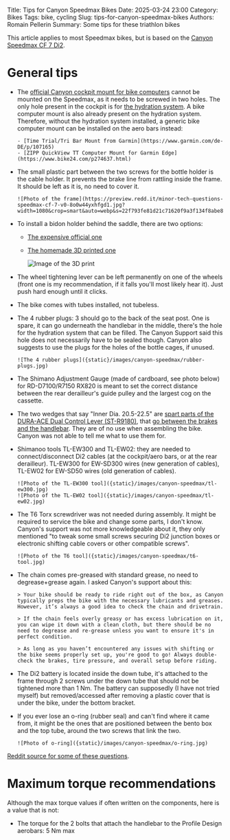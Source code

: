 Title: Tips for Canyon Speedmax Bikes
Date: 2025-03-24 23:00
Category: Bikes
Tags: bike, cycling
Slug: tips-for-canyon-speedmax-bikes
Authors: Romain Pellerin
Summary: Some tips for these triathlon bikes

This article applies to most Speedmax bikes, but is based on the [Canyon Speedmax CF 7 Di2](https://www.canyon.com/en-de/road-bikes/triathlon-bikes/speedmax/cf/speedmax-cf-7-di2-ar1600/4304.html?dwvar_4304_pv_rahmenfarbe=R073_P06).

# General tips

- The [official Canyon cockpit mount for bike computers](https://www.canyon.com/en-de/gear/accessories/bike-tech/cockpit-and-handlebar-mounts/canyon-cockpit-mount/9102035.html) cannot be mounted on the Speedmax, as it needs to be screwed in two holes. The only hole present in the cockpit is for [the hydration system](https://www.canyon.com/en-de/gear/accessories/bike-accessories/cycling-water-bottle/canyon-speedmax-hydration-system/10014133.html). A bike computer mount is also already present on the hydration system. Therefore, without the hydration system installed, a generic bike computer mount can be installed on the aero bars instead:

      - [Time Trial/Tri Bar Mount from Garmin](https://www.garmin.com/de-DE/p/107165)
      - [ZIPP QuickView TT Computer Mount for Garmin Edge](https://www.bike24.com/p274637.html)

- The small plastic part between the two screws for the bottle holder is the cable holder. It prevents the brake line from rattling inside the frame. It should be left as it is, no need to cover it.

      ![Photo of the frame](https://preview.redd.it/minor-tech-questions-speedmax-cf-7-v0-8o0w44yxhfgd1.jpg?width=1080&crop=smart&auto=webp&s=22f793fe81d21c71620f9a3f134f8abe81d961f0)

- To install a bidon holder behind the saddle, there are two options:

    - [The expensive official one](https://www.canyon.com/de-de/fahrradzubehoer/teile/zubehoer/flaschenhalter/canyon-speedmax-flaschenhalter-adapter-sattelstuetze/10006351.html)
    - [The homemade 3D printed one](https://www.etsy.com/de/listing/1479204041/adapter-fur-flaschenhalter-sattelstutze?variation0=5168534573&variation1=4700526648)

        ![Image of the 3D print](https://i.etsystatic.com/43371114/r/il/be793e/5096605103/il_794xN.5096605103_fv9g.jpg)

- The wheel tightening lever can be left permanently on one of the wheels (front one is my recommendation, if it falls you'll most likely hear it). Just push hard enough until it clicks.
- The bike comes with tubes installed, not tubeless.
- The 4 rubber plugs: 3 should go to the back of the seat post. One is spare, it can go underneath the handlebar in the middle, there's the hole for the hydration system that can be filled. The Canyon Support said this hole does not necessarily have to be sealed though. Canyon also suggests to use the plugs for the holes of the bottle cages, if unused.

      ![The 4 rubber plugs]({static}/images/canyon-speedmax/rubber-plugs.jpg)

- The Shimano Adjustment Gauge (made of cardboard, see photo below) for RD-D7100/R7150 RX820 is meant to set the correct distance between the rear derailleur's guide pulley and the largest cog on the cassette.
- The two wedges that say "Inner Dia. 20.5-22.5" are [spart parts of the DURA-ACE Dual Control Lever (ST-R9180)](https://si.shimano.com/de/pdfs/ev/ST-R9180-4089/EV-ST-R9180-4089A.pdf), that [go between the brakes and the handlebar](https://www.reddit.com/r/triathlon/comments/1idyomy/brakeshift_lever_part_needed/). They are of no use when assembling the bike. Canyon was not able to tell me what to use them for.
- Shimanoo tools TL-EW300 and TL-EW02: they are needed to connect/disconnect Di2 cables (at the cockpit/aero bars, or at the rear derailleur). TL-EW300 for EW-SD300 wires (new generation of cables), TL-EW02 for EW-SD50 wires (old generation of cables).

      ![Photo of the TL-EW300 tool]({static}/images/canyon-speedmax/tl-ew300.jpg)
      ![Photo of the TL-EW02 tool]({static}/images/canyon-speedmax/tl-ew02.jpg)

- The T6 Torx screwdriver was not needed during assembly. It might be required to service the bike and change some parts, I don't know. Canyon's support was not more knowledgeable about it, they only mentioned "to tweak some small screws securing Di2 junction boxes or electronic shifting cable covers or other compatible screws".

      ![Photo of the T6 tool]({static}/images/canyon-speedmax/t6-tool.jpg)

- The chain comes pre-greased with standard grease, no need to degrease+grease again. I asked Canyon's support about this:

      > Your bike should be ready to ride right out of the box, as Canyon typically preps the bike with the necessary lubricants and greases. However, it’s always a good idea to check the chain and drivetrain.

      > If the chain feels overly greasy or has excess lubrication on it, you can wipe it down with a clean cloth, but there should be no need to degrease and re-grease unless you want to ensure it's in perfect condition.

      > As long as you haven’t encountered any issues with shifting or the bike seems properly set up, you're good to go! Always double-check the brakes, tire pressure, and overall setup before riding.

- The Di2 battery is located inside the down tube, it's attached to the frame through 2 screws under the down tube that should not be tightened more than 1 Nm. The battery can supposedly (I have not tried myself) but removed/accessed after removing a plastic cover that is under the bike, under the bottom bracket.
- If you ever lose an o-ring (rubber seal) and can't find where it came from, it might be the ones that are positioned between the bento box and the top tube, around the two screws that link the two.

      ![Photo of o-ring]({static}/images/canyon-speedmax/o-ring.jpg)

[Reddit source for some of these questions](https://www.reddit.com/r/CanyonBikes/comments/1ej0e6m/minor_tech_questions_speedmax_cf_7/).

# Maximum torque recommendations

Although the max torque values if often written on the components, here is a value that is not:

- The torque for the 2 bolts that attach the handlebar to the Profile Design aerobars: 5 Nm max
